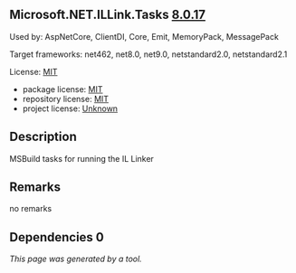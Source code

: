 Microsoft.NET.ILLink.Tasks [8.0.17](https://www.nuget.org/packages/Microsoft.NET.ILLink.Tasks/8.0.17)
--------------------

Used by: AspNetCore, ClientDI, Core, Emit, MemoryPack, MessagePack

Target frameworks: net462, net8.0, net9.0, netstandard2.0, netstandard2.1

License: [MIT](../../../../licenses/mit) 

- package license: [MIT](https://licenses.nuget.org/MIT) 
- repository license: [MIT](https://github.com/dotnet/runtime) 
- project license: [Unknown](https://dot.net/) 

Description
-----------
MSBuild tasks for running the IL Linker

Remarks
-----------
no remarks


Dependencies 0
-----------


*This page was generated by a tool.*